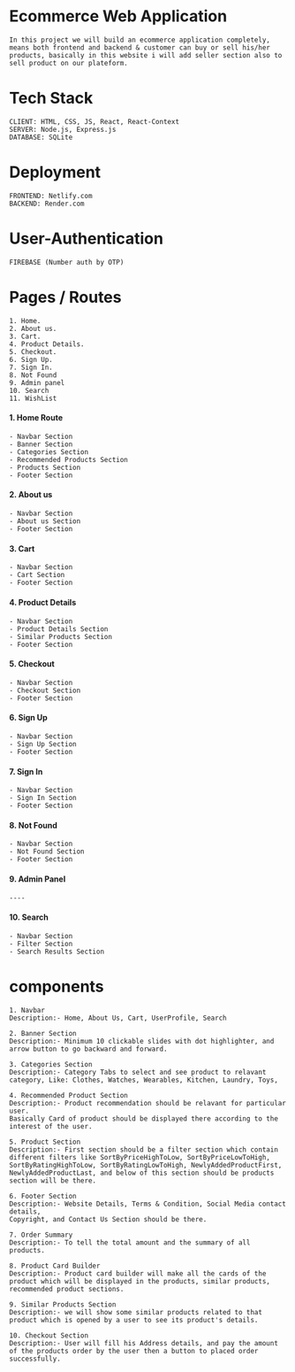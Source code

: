 # Ecommerce Web Application

    In this project we will build an ecommerce application completely, means both frontend and backend & customer can buy or sell his/her products, basically in this website i will add seller section also to sell product on our plateform.

# Tech Stack

    CLIENT: HTML, CSS, JS, React, React-Context
    SERVER: Node.js, Express.js
    DATABASE: SQLite

# Deployment

    FRONTEND: Netlify.com
    BACKEND: Render.com

# User-Authentication

    FIREBASE (Number auth by OTP)

# Pages / Routes

    1. Home.
    2. About us.
    3. Cart.
    4. Product Details.
    5. Checkout.
    6. Sign Up.
    7. Sign In.
    8. Not Found
    9. Admin panel
    10. Search
    11. WishList

#### 1. Home Route

    - Navbar Section
    - Banner Section
    - Categories Section
    - Recommended Products Section
    - Products Section
    - Footer Section

#### 2. About us

    - Navbar Section
    - About us Section
    - Footer Section

#### 3. Cart

    - Navbar Section
    - Cart Section
    - Footer Section

#### 4. Product Details

    - Navbar Section
    - Product Details Section
    - Similar Products Section
    - Footer Section

#### 5. Checkout

    - Navbar Section
    - Checkout Section
    - Footer Section

#### 6. Sign Up

    - Navbar Section
    - Sign Up Section
    - Footer Section

#### 7. Sign In

    - Navbar Section
    - Sign In Section
    - Footer Section

#### 8. Not Found

    - Navbar Section
    - Not Found Section
    - Footer Section

#### 9. Admin Panel

    ----

#### 10. Search

    - Navbar Section
    - Filter Section
    - Search Results Section

# components

    1. Navbar
    Description:- Home, About Us, Cart, UserProfile, Search

    2. Banner Section
    Description:- Minimum 10 clickable slides with dot highlighter, and arrow button to go backward and forward.

    3. Categories Section
    Description:- Category Tabs to select and see product to relavant category, Like: Clothes, Watches, Wearables, Kitchen, Laundry, Toys,

    4. Recommended Product Section
    Description:- Product recommendation should be relavant for particular user.
    Basically Card of product should be displayed there according to the interest of the user.

    5. Product Section
    Description:- First section should be a filter section which contain different filters like SortByPriceHighToLow, SortByPriceLowToHigh, SortByRatingHighToLow, SortByRatingLowToHigh, NewlyAddedProductFirst, NewlyAddedProductLast, and below of this section should be products section will be there.

    6. Footer Section
    Description:- Website Details, Terms & Condition, Social Media contact details,
    Copyright, and Contact Us Section should be there.

    7. Order Summary 
    Description:- To tell the total amount and the summary of all products.

    8. Product Card Builder
    Description:- Product card builder will make all the cards of the product which will be displayed in the products, similar products, recommended product sections.

    9. Similar Products Section
    Description:- we will show some similar products related to that product which is opened by a user to see its product's details.

    10. Checkout Section
    Description:- User will fill his Address details, and pay the amount of the products order by the user then a button to placed order successfully.
